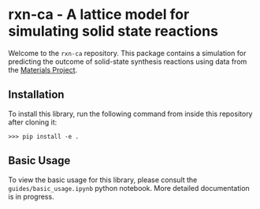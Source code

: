 # rxn-ca - A lattice model for simulating solid state reactions

Welcome to the `rxn-ca` repository. This package contains a simulation for predicting the outcome of solid-state synthesis reactions using data from the [Materials Project](https://next-gen.materialsproject.org/).

## Installation

To install this library, run the following command from inside this repository after cloning it:

```
>>> pip install -e .
```

## Basic Usage

To view the basic usage for this library, please consult the `guides/basic_usage.ipynb` python notebook. More detailed documentation is in progress.

